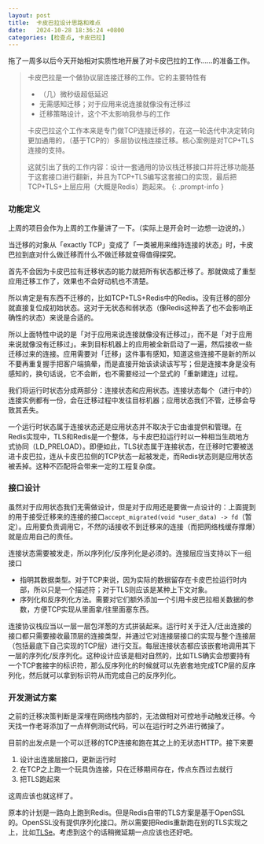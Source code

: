```yaml
---
layout: post
title:  卡皮巴拉设计思路和难点
date:   2024-10-28 18:36:24 +0800
categories: [检查点, 卡皮巴拉]
---
```


拖了一周多以后今天开始相对实质性地开展了对卡皮巴拉的工作……的准备工作。

> 卡皮巴拉是一个做协议层连接迁移的工作。它的主要特性有
> * （几）微秒级超低延迟
> * 无需感知迁移；对于应用来说连接就像没有迁移过
> * 迁移策略设计，这个不太影响我参与的工作
>
> 卡皮巴拉这个工作本来是专门做TCP连接迁移的，在这一轮迭代中决定转向更加通用的，（基于TCP的）多层协议栈连接迁移。核心案例是对TCP+TLS连接的支持。
>
> 这就引出了我的工作内容：设计一套通用的协议栈迁移接口并将迁移功能基于这套接口进行翻新，并且为TCP+TLS编写这套接口的实现，最后把TCP+TLS+上层应用（大概是Redis）跑起来。
{: .prompt-info }

### 功能定义

上周的项目会作为上周的工作量讲了一下。（实际上是开会时一边想一边说的。）

当迁移的对象从「exactly TCP」变成了「一类被用来维持连接的状态」时，卡皮巴拉到底对什么做迁移而什么不做迁移就变得值得探究。

首先不会因为卡皮巴拉有迁移状态的能力就把所有状态都迁移了。那就做成了重型应用迁移工作了，效果也不会好动机也不清楚。

所以肯定是有东西不迁移的，比如TCP+TLS+Redis中的Redis。没有迁移的部分就直接复位成初始状态。这对于无状态和弱状态（像Redis这种丢了也不会影响正确性的状态）来说是合适的。

所以上面特性中说的是「对于应用来说连接就像没有迁移过」，而不是「对于应用来说就像没有迁移过」。来到目标机器上的应用被全新启动了一遍，然后接收一些迁移过来的连接。应用需要对「迁移」这件事有感知，知道这些连接不是新的所以不要再重复握手把客户端搞晕，而是直接开始该读读该写写；但是连接本身是没有感知的，换句话说，它不会断，也不需要经过一个显式的「重新建连」过程。

我们将运行时状态分成两部分：连接状态和应用状态。连接状态每个（进行中的）连接实例都有一份，会在迁移过程中发往目标机器；应用状态我们不管，迁移会导致其丢失。

一个运行时状态属于连接状态还是应用状态并不取决于它由谁提供和管理。在Redis实现中，TLS和Redis是一个整体，与卡皮巴拉运行时以一种相当生疏地方式协同（LD_PRELOAD）。即便如此，TLS状态属于连接状态，在迁移时它要被送进卡皮巴拉，连从卡皮巴拉侧的TCP状态一起被发走，而Redis状态则是应用状态被丢掉。这种不匹配将会带来一定的工程复杂度。

### 接口设计

虽然对于应用状态我们无需做设计，但是对于应用还是要做一点设计的：上面提到的用于接受迁移来的连接的接口`accept_migrated(void *user_data) -> fd`（暂定）。应用要负责调用它，不然的话接收不到迁移来的连接（而把网络栈缓存撑爆）就是应用自己的责任。

连接状态需要被发走，所以序列化/反序列化是必须的。连接层应当支持以下一组接口
* 指明其数据类型。对于TCP来说，因为实际的数据留存在卡皮巴拉运行时内部，所以只是一个描述符；对于TLS则应该是某种上下文对象。
* 序列化和反序列化方法。需要对它们额外添加一个引用卡皮巴拉相关数据的参数，方便TCP实现从里面拿/往里面塞东西。

连接协议栈应当以一层一层包洋葱的方式拼装起来。运行时关于迁入/迁出连接的接口都只需要接收最顶层的连接类型，并通过它对连接层接口的实现与整个连接层（包括最底下自己实现的TCP层）进行交互。每层连接状态都应该嵌套地调用其下一层的序列化/反序列化。这种设计应该是相对自然的，比如TLS确实会想要持有一个TCP套接字的标识符，那么反序列化的时候就可以先嵌套地完成TCP层的反序列化，然后就可以拿到标识符从而完成自己的反序列化。

### 开发测试方案

之前的迁移决策判断是深埋在网络栈内部的，无法做相对可控地手动触发迁移。今天找一作老哥添加了一点样例测试代码，可以在运行时之外进行微操了。

目前的出发点是一个可以迁移的TCP连接和跑在其之上的无状态HTTP。接下来要
1. 设计出连接层接口，更新运行时
2. 在TCP之上跑一个玩具伪连接，只在迁移期间存在，传点东西过去就行
3. 把TLS跑起来

这周应该也就这样了。

原本的计划是一路向上跑到Redis。但是Redis自带的TLS方案是基于OpenSSL的。OpenSSL没有提供序列化接口。所以需要把Redis重新跑在别的TLS实现之上，比如[TLSe]。考虑到这个的话稍微延期一点应该也还好吧。

[TLSe]: https://github.com/eduardsui/tlse